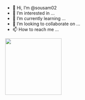 - 👋 Hi, I’m @sousam02
- 👀 I’m interested in ...
- 🌱 I’m currently learning ...
- 💞️ I’m looking to collaborate on ...
- 📫 How to reach me ...

<img height="180em" src="https://github-readme-stats.vercel.app/api?username=sousam02_icons=true&hide_border=true&&count_private=true&include_all_commits=true" />

<!---
sousam02/sousam02 is a ✨ special ✨ repository because its `README.md` (this file) appears on your GitHub profile.
You can click the Preview link to take a look at your changes.
--->
